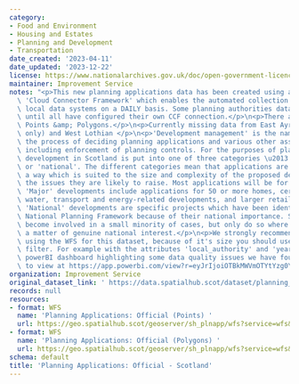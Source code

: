 ```yaml
---
category:
- Food and Environment
- Housing and Estates
- Planning and Development
- Transportation
date_created: '2023-04-11'
date_updated: '2023-12-22'
license: https://www.nationalarchives.gov.uk/doc/open-government-licence/version/3/
maintainer: Improvement Service
notes: "<p>This new planning applications data has been created using a custom built\
  \ 'Cloud Connector Framework' which enables the automated collection of data from\
  \ local data systems on a DAILY basis. Some planning authorities data may be missing\
  \ until all have configured their own CCF connection.</p>\n<p>There are 2 layers:\
  \ Points &amp; Polygons.</p>\n<p>Currently missing data from East Ayrshire (Polygons\
  \ only) and West Lothian </p>\n<p>'Development management' is the name given to\
  \ the process of deciding planning applications and various other associated activities\
  \ including enforcement of planning controls. For the purposes of planning applications,\
  \ development in Scotland is put into one of three categories \u2013 'local', 'major'\
  \ or 'national'. The different categories mean that applications are treated in\
  \ a way which is suited to the size and complexity of the proposed development and\
  \ the issues they are likely to raise. Most applications will be for 'local' developments.\
  \ 'Major' developments include applications for 50 or more homes, certain waste,\
  \ water, transport and energy-related developments, and larger retail developments.\
  \ 'National' developments are specific projects which have been identified in the\
  \ National Planning Framework because of their national importance. Scottish Ministers\
  \ become involved in a small minority of cases, but only do so where it involves\
  \ a matter of genuine national interest.</p>\n<p>We strongly recommend that, when\
  \ using the WFS for this dataset, because of it's size you should use it with a\
  \ filter. For example with the attributes 'local_authority' and 'year'.</p>\n<p>A\
  \ powerBI dashboard highlighting some data quality issues we have found is available\
  \ to view at https://app.powerbi.com/view?r=eyJrIjoiOTBkMWVmOTYtYzg0Yy00MTM0LWI5NjAtM2I5NjNhNTA3YzBlIiwidCI6IjdiYmUyMDM3LWMzZGMtNGU4Ny1iMTdiLTZiZDJkMjI3MWY0NyIsImMiOjh9</p>"
organization: Improvement Service
original_dataset_link: ' https://data.spatialhub.scot/dataset/planning_applications_official-is'
records: null
resources:
- format: WFS
  name: 'Planning Applications: Official (Points) '
  url: https://geo.spatialhub.scot/geoserver/sh_plnapp/wfs?service=wfs&typeName=sh_plnapp:pub_plnapppnt
- format: WFS
  name: 'Planning Applications: Official (Polygons) '
  url: https://geo.spatialhub.scot/geoserver/sh_plnapp/wfs?service=wfs&typeName=sh_plnapp:pub_plnapppol
schema: default
title: 'Planning Applications: Official - Scotland'
---
```


